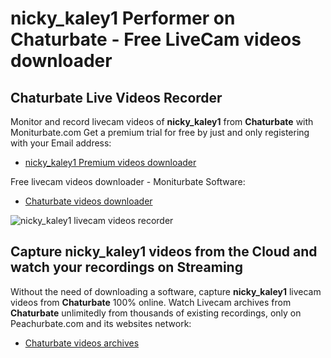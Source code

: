 # nicky_kaley1 Performer on Chaturbate - Free LiveCam videos downloader

## Chaturbate Live Videos Recorder

Monitor and record livecam videos of **nicky_kaley1** from **Chaturbate** with Moniturbate.com
Get a premium trial for free by just and only registering with your Email address:
* [nicky_kaley1 Premium videos downloader](https://moniturbate.com/request-demo-licence-key.html)

Free livecam videos downloader - Moniturbate Software:
* [Chaturbate videos downloader](https://moniturbate.com/moniturbate-download-software.html)

![nicky_kaley1 livecam videos recorder](https://peachurnet.com/templates/moniturbate-software.png)


## Capture nicky_kaley1 videos from the Cloud and watch your recordings on Streaming

Without the need of downloading a software, capture **nicky_kaley1** livecam videos from **Chaturbate** 100% online.
Watch Livecam archives from **Chaturbate** unlimitedly from thousands of existing recordings, only on Peachurbate.com and its websites network:
* [Chaturbate videos archives](https://peachurnet.com/)